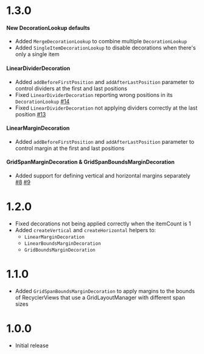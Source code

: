 # 1.3.0

#### New DecorationLookup defaults

- Added `MergeDecorationLookup` to combine multiple `DecorationLookup`
- Added `SingleItemDecorationLookup` to disable decorations when there's only a single item

#### LinearDividerDecoration

- Added `addBeforeFirstPosition` and `addAfterLastPosition` parameter to control dividers at the first and last positions
- Fixed `LinearDividerDecoration` reporting wrong positions in its `DecorationLookup` [#14](https://github.com/rubensousa/Decorator/issues/14)
- Fixed `LinearDividerDecoration` not applying dividers correctly at the last position [#13](https://github.com/rubensousa/Decorator/issues/13)

#### LinearMarginDecoration

- Added `addBeforeFirstPosition` and `addAfterLastPosition` parameter to control margin at the first and last positions

#### GridSpanMarginDecoration & GridSpanBoundsMarginDecoration

- Added support for defining vertical and horizontal margins separately [#8](https://github.com/rubensousa/Decorator/issues/8) [#9](https://github.com/rubensousa/Decorator/issues/9)


# 1.2.0

- Fixed decorations not being applied correctly when the itemCount is 1
- Added `createVertical` and `createHorizontal` helpers to:
    - `LinearMarginDecoration`
    - `LinearBoundsMarginDecoration`
    - `GridBoundsMarginDecoration`

# 1.1.0

- Added `GridSpanBoundsMarginDecoration` to apply margins to the bounds of RecyclerViews that use a GridLayoutManager with different span sizes

# 1.0.0

- Initial release